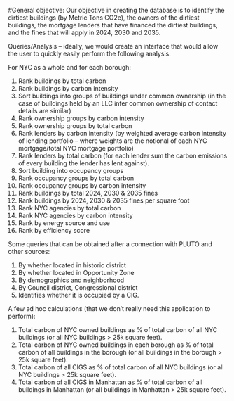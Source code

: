 #General objective:
Our objective in creating the database is to identify the dirtiest buildings (by Metric Tons CO2e), the owners of the dirtiest buildings, the mortgage lenders that have financed the dirtiest buildings, and the fines that will apply in 2024, 2030 and 2035.

Queries/Analysis – ideally, we would create an interface that would allow the user to quickly easily perform the following analysis:

For NYC as a whole and for each borough:

1)    Rank buildings by total carbon
2)    Rank buildings by carbon intensity
3)    Sort buildings into groups of buildings under common ownership (in the case of buildings held by an LLC infer common ownership of contact details are similar)
4)    Rank ownership groups by carbon intensity
5)    Rank ownership groups by total carbon
6)    Rank lenders by carbon intensity (by weighted average carbon intensity of lending portfolio – where weights are the notional of each NYC mortgage/total NYC mortgage portfolio)
7)    Rank lenders by total carbon (for each lender sum the carbon emissions of every building the lender has lent against).
8)    Sort building into occupancy groups
9)    Rank occupancy groups by total carbon
10) Rank occupancy groups by carbon intensity
11) Rank buildings by total 2024, 2030 & 2035 fines
12) Rank buildings by 2024, 2030 & 2035 fines per square foot
13) Rank NYC agencies by total carbon
14) Rank NYC agencies by carbon intensity
15) Rank by energy source and use
16) Rank by efficiency score

Some queries that can be obtained after a connection  with PLUTO and other sources:
1) By whether located in historic district
2) By whether located in Opportunity Zone
3) By demographics and neighborhood
4) By Council district, Congressional district
5) Identifies whether it is occupied by a CIG.

A few ad hoc calculations (that we don’t really need this application to perform):

1) Total carbon of NYC owned buildings as % of total carbon of all NYC buildings (or all NYC buildings > 25k square feet).
2)  Total carbon of NYC owned buildings in each borough as % of total carbon of all buildings in the borough (or all buildings in the borough > 25k square feet).
3) Total carbon of all CIGS as % of total carbon of all NYC buildings (or all NYC buildings > 25k square feet).
4) Total carbon of all CIGS in Manhattan as % of total carbon of all buildings in Manhattan (or all buildings in Manhattan > 25k square feet).
